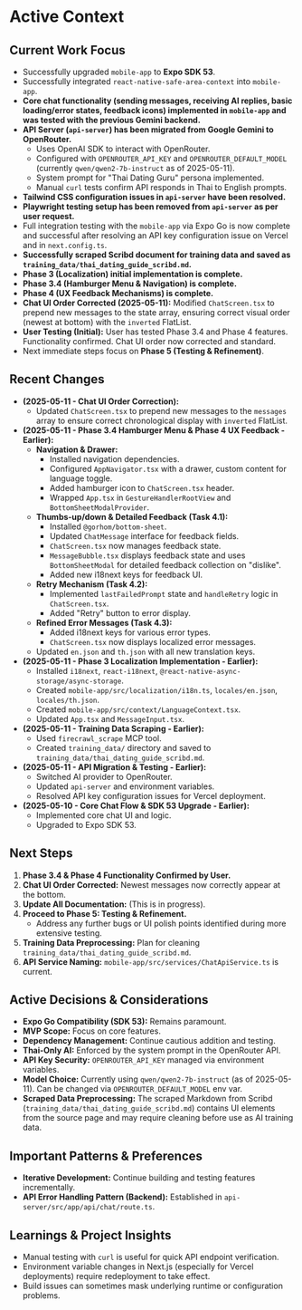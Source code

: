 # Active Context

## Current Work Focus
- Successfully upgraded `mobile-app` to **Expo SDK 53**.
- Successfully integrated `react-native-safe-area-context` into `mobile-app`.
- **Core chat functionality (sending messages, receiving AI replies, basic loading/error states, feedback icons) implemented in `mobile-app` and was tested with the previous Gemini backend.**
- **API Server (`api-server`) has been migrated from Google Gemini to OpenRouter.**
    - Uses OpenAI SDK to interact with OpenRouter.
    - Configured with `OPENROUTER_API_KEY` and `OPENROUTER_DEFAULT_MODEL` (currently `qwen/qwen2-7b-instruct` as of 2025-05-11).
    - System prompt for "Thai Dating Guru" persona implemented.
    - Manual `curl` tests confirm API responds in Thai to English prompts.
- **Tailwind CSS configuration issues in `api-server` have been resolved.**
- **Playwright testing setup has been removed from `api-server` as per user request.**
- Full integration testing with the `mobile-app` via Expo Go is now complete and successful after resolving an API key configuration issue on Vercel and in `next.config.ts`.
- **Successfully scraped Scribd document for training data and saved as `training_data/thai_dating_guide_scribd.md`.**
- **Phase 3 (Localization) initial implementation is complete.**
- **Phase 3.4 (Hamburger Menu & Navigation) is complete.**
- **Phase 4 (UX Feedback Mechanisms) is complete.**
- **Chat UI Order Corrected (2025-05-11):** Modified `ChatScreen.tsx` to prepend new messages to the state array, ensuring correct visual order (newest at bottom) with the `inverted` FlatList.
- **User Testing (Initial):** User has tested Phase 3.4 and Phase 4 features. Functionality confirmed. Chat UI order now corrected and standard.
- Next immediate steps focus on **Phase 5 (Testing & Refinement)**.

## Recent Changes
- **(2025-05-11 - Chat UI Order Correction):**
    - Updated `ChatScreen.tsx` to prepend new messages to the `messages` array to ensure correct chronological display with `inverted` FlatList.
- **(2025-05-11 - Phase 3.4 Hamburger Menu & Phase 4 UX Feedback - Earlier):**
    - **Navigation & Drawer:**
        - Installed navigation dependencies.
        - Configured `AppNavigator.tsx` with a drawer, custom content for language toggle.
        - Added hamburger icon to `ChatScreen.tsx` header.
        - Wrapped `App.tsx` in `GestureHandlerRootView` and `BottomSheetModalProvider`.
    - **Thumbs-up/down & Detailed Feedback (Task 4.1):**
        - Installed `@gorhom/bottom-sheet`.
        - Updated `ChatMessage` interface for feedback fields.
        - `ChatScreen.tsx` now manages feedback state.
        - `MessageBubble.tsx` displays feedback state and uses `BottomSheetModal` for detailed feedback collection on "dislike".
        - Added new i18next keys for feedback UI.
    - **Retry Mechanism (Task 4.2):**
        - Implemented `lastFailedPrompt` state and `handleRetry` logic in `ChatScreen.tsx`.
        - Added "Retry" button to error display.
    - **Refined Error Messages (Task 4.3):**
        - Added i18next keys for various error types.
        - `ChatScreen.tsx` now displays localized error messages.
    - Updated `en.json` and `th.json` with all new translation keys.
- **(2025-05-11 - Phase 3 Localization Implementation - Earlier):**
    - Installed `i18next`, `react-i18next`, `@react-native-async-storage/async-storage`.
    - Created `mobile-app/src/localization/i18n.ts`, `locales/en.json`, `locales/th.json`.
    - Created `mobile-app/src/context/LanguageContext.tsx`.
    - Updated `App.tsx` and `MessageInput.tsx`.
- **(2025-05-11 - Training Data Scraping - Earlier):**
    - Used `firecrawl_scrape` MCP tool.
    - Created `training_data/` directory and saved to `training_data/thai_dating_guide_scribd.md`.
- **(2025-05-11 - API Migration & Testing - Earlier):**
    - Switched AI provider to OpenRouter.
    - Updated `api-server` and environment variables.
    - Resolved API key configuration issues for Vercel deployment.
- **(2025-05-10 - Core Chat Flow & SDK 53 Upgrade - Earlier):**
    - Implemented core chat UI and logic.
    - Upgraded to Expo SDK 53.

## Next Steps
1.  **Phase 3.4 & Phase 4 Functionality Confirmed by User.**
2.  **Chat UI Order Corrected:** Newest messages now correctly appear at the bottom.
3.  **Update All Documentation:** (This is in progress).
4.  **Proceed to Phase 5: Testing & Refinement.**
    - Address any further bugs or UI polish points identified during more extensive testing.
5.  **Training Data Preprocessing:** Plan for cleaning `training_data/thai_dating_guide_scribd.md`.
6.  **API Service Naming:** `mobile-app/src/services/ChatApiService.ts` is current.

## Active Decisions & Considerations
- **Expo Go Compatibility (SDK 53):** Remains paramount.
- **MVP Scope:** Focus on core features.
- **Dependency Management:** Continue cautious addition and testing.
- **Thai-Only AI:** Enforced by the system prompt in the OpenRouter API.
- **API Key Security:** `OPENROUTER_API_KEY` managed via environment variables.
- **Model Choice:** Currently using `qwen/qwen2-7b-instruct` (as of 2025-05-11). Can be changed via `OPENROUTER_DEFAULT_MODEL` env var.
- **Scraped Data Preprocessing:** The scraped Markdown from Scribd (`training_data/thai_dating_guide_scribd.md`) contains UI elements from the source page and may require cleaning before use as AI training data.

## Important Patterns & Preferences
- **Iterative Development:** Continue building and testing features incrementally.
- **API Error Handling Pattern (Backend):** Established in `api-server/src/app/api/chat/route.ts`.

## Learnings & Project Insights
- Manual testing with `curl` is useful for quick API endpoint verification.
- Environment variable changes in Next.js (especially for Vercel deployments) require redeployment to take effect.
- Build issues can sometimes mask underlying runtime or configuration problems.
